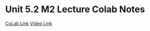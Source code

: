 # Unit 5.2 M2 Lecture Colab Notes

[CoLab Link](https://colab.research.google.com/drive/1NyIVJtWaXNbRGt4oOTPC5-8MNiD-y2Gl?usp=sharing)
[Video Link](https://youtu.be/2tM6JaBfZWo)